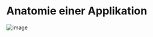 # Anatomie einer Applikation 

![image](https://github.com/user-attachments/assets/0f2086fd-2265-4a01-9bdc-09955c4b8e74)
